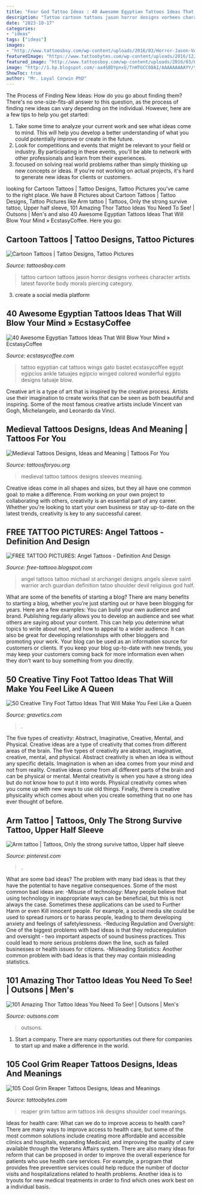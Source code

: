 ```yaml
---
title: "Fear God Tattoo Ideas : 40 Awesome Egyptian Tattoos Ideas That Will Blow Your Mind » Ecstasycoffee"
description: "Tattoo cartoon tattoos jason horror designs vorhees character artists latest favorite body morals piercing category"
date: "2023-10-17"
categories:
- "ideas"
tags: ["ideas"]
images:
- "http://www.tattoosboy.com/wp-content/uploads/2016/03/Horror-Jason-Vorhees-Cartoon-Tattoo-Tb1110.jpg"
featuredImage: "https://www.tattoobytes.com/wp-content/uploads/2016/12/Grim-Reaper-Tattoo-On-Back-Shoulder.jpeg"
featured_image: "http://www.tattoosboy.com/wp-content/uploads/2016/03/Horror-Jason-Vorhees-Cartoon-Tattoo-Tb1110.jpg"
image: "http://1.bp.blogspot.com/-aa4S0DYpnxE/TnHTGCC08AI/AAAAAAAAAYY/tr2VmJj18jc/s1600/angel+tattoos+-st-michael-tattoo.jpg"
ShowToc: true
author: "Mr. Loyal Corwin PhD"
---
```



The Process of Finding New Ideas: How do you go about finding them?
There's no one-size-fits-all answer to this question, as the process of finding new ideas can vary depending on the individual. However, here are a few tips to help you get started: 
1. Take some time to analyze your current work and see what ideas come to mind. This will help you develop a better understanding of what you could potentially improve or create in the future. 
2. Look for competitions and events that might be relevant to your field or industry. By participating in these events, you'll be able to network with other professionals and learn from their experiences. 
3. focused on solving real world problems rather than simply thinking up new concepts or ideas. If you're not working on actual projects, it's hard to generate new ideas for clients or customers. 

	

		
looking for Cartoon Tattoos | Tattoo Designs, Tattoo Pictures you've came to the right place. We have 8 Pictures about Cartoon Tattoos | Tattoo Designs, Tattoo Pictures like Arm tattoo | Tattoos, Only the strong survive tattoo, Upper half sleeve, 101 Amazing Thor Tattoo Ideas You Need To See! | Outsons | Men&#039;s and also 40 Awesome Egyptian Tattoos Ideas That Will Blow Your Mind » EcstasyCoffee. Here you go:
		
    
## Cartoon Tattoos | Tattoo Designs, Tattoo Pictures

<img loading=lazy src="http://www.tattoosboy.com/wp-content/uploads/2016/03/Horror-Jason-Vorhees-Cartoon-Tattoo-Tb1110.jpg" onerror="this.onerror=null;this.src='https://tse3.mm.bing.net/th?id=OIP.8wYb5ZiXcbi6Swy2Bd0LEQHaL5&amp;pid=15.1';" alt="Cartoon Tattoos | Tattoo Designs, Tattoo Pictures">

_Source: tattoosboy.com_

>tattoo cartoon tattoos jason horror designs vorhees character artists latest favorite body morals piercing category. 

	

3. create a social media platform

    
## 40 Awesome Egyptian Tattoos Ideas That Will Blow Your Mind » EcstasyCoffee

<img loading=lazy src="https://i1.wp.com/www.ecstasycoffee.com/wp-content/uploads/2016/09/Winged-Cat-Ankle-Tattoo.jpg" onerror="this.onerror=null;this.src='https://tse4.mm.bing.net/th?id=OIP.4Ohv7aL2tICzeZSdg9NtyQHaHa&amp;pid=15.1';" alt="40 Awesome Egyptian Tattoos Ideas That Will Blow Your Mind » EcstasyCoffee">

_Source: ecstasycoffee.com_

>tattoo egyptian cat tattoos wings gato bastet ecstasycoffee egypt egipcios ankle tatuajes egipcio winged colored wonderful egipto designs tatuaje blow. 

	

Creative art is a type of art that is inspired by the creative process. Artists use their imagination to create works that can be seen as both beautiful and inspiring. Some of the most famous creative artists include Vincent van Gogh, Michelangelo, and Leonardo da Vinci.

    
## Medieval Tattoos Designs, Ideas And Meaning | Tattoos For You

<img loading=lazy src="https://www.tattoosforyou.org/wp-content/uploads/2016/03/Medieval-Tattoo-Sleeves.jpg" onerror="this.onerror=null;this.src='https://tse3.mm.bing.net/th?id=OIP.BlW4oiZv_7ijDp2f5NmGcgHaJ-&amp;pid=15.1';" alt="Medieval Tattoos Designs, Ideas and Meaning | Tattoos For You">

_Source: tattoosforyou.org_

>medieval tattoo tattoos designs sleeves meaning. 

	

Creative ideas come in all shapes and sizes, but they all have one common goal: to make a difference. From working on your own project to collaborating with others, creativity is an essential part of any career. Whether you're looking to start your own business or stay up-to-date on the latest trends, creativity is key to any successful career.

    
## FREE TATTOO PICTURES: Angel Tattoos - Definition And Design

<img loading=lazy src="http://1.bp.blogspot.com/-aa4S0DYpnxE/TnHTGCC08AI/AAAAAAAAAYY/tr2VmJj18jc/s1600/angel+tattoos+-st-michael-tattoo.jpg" onerror="this.onerror=null;this.src='https://tse2.mm.bing.net/th?id=OIP.iTK7OJT-Na3Jgf4JGJxI-wHaNz&amp;pid=15.1';" alt="FREE TATTOO PICTURES: Angel Tattoos - Definition And Design">

_Source: free-tattooo.blogspot.com_

>angel tattoos tattoo michael st archangel designs angels sleeve saint warrior arch guardian definition tatoo shoulder devil religious god half. 

	

What are some of the benefits of starting a blog?
There are many benefits to starting a blog, whether you’re just starting out or have been blogging for years. Here are a few examples: 
You can build your own audience and brand. 
Publishing regularly allows you to develop an audience and see what others are saying about your content. This can help you determine what topics to write about next, and how to appeal to a wider audience. 
It can also be great for developing relationships with other bloggers and promoting your work. 
Your blog can be used as an information source for customers or clients. If you keep your blog up-to-date with new trends, you may keep your customers coming back for more information even when they don’t want to buy something from you directly.

    
## 50 Creative Tiny Foot Tattoo Ideas That Will Make You Feel Like A Queen

<img loading=lazy src="https://www.gravetics.com/wp-content/uploads/2017/07/Patchwork-Bee-Tattoo-On-Foot.jpg" onerror="this.onerror=null;this.src='https://tse4.mm.bing.net/th?id=OIP.Zb1qbYziXaTleFS9JE9_bwHaNK&amp;pid=15.1';" alt="50 Creative Tiny Foot Tattoo Ideas That Will Make You Feel Like a Queen">

_Source: gravetics.com_

>. 

	

The five types of creativity: Abstract, Imaginative, Creative, Mental, and Physical.
Creative ideas are a type of creativity that comes from different areas of the brain. The five types of creativity are abstract, imaginative, creative, mental, and physical. Abstract creativity is when an idea is without any specific details. Imagination is when an idea comes from your mind and not from reality. Creative ideas come from all different parts of the brain and can be physical or mental. Mental creativity is when you have a strong idea but do not know how to put it into words. Physical creativity comes when you come up with new ways to use old things. Finally, there is creative physicality which comes about when you create something that no one has ever thought of before.

    
## Arm Tattoo | Tattoos, Only The Strong Survive Tattoo, Upper Half Sleeve

<img loading=lazy src="https://i.pinimg.com/736x/b4/29/d0/b429d041a7c912f29e7ecb2917bbb3f4.jpg" onerror="this.onerror=null;this.src='https://tse3.mm.bing.net/th?id=OIP.b0wSILnmxpf7lBzfT_r2LgHaNK&amp;pid=15.1';" alt="Arm tattoo | Tattoos, Only the strong survive tattoo, Upper half sleeve">

_Source: pinterest.com_

>. 

	

What are some bad ideas?
The problem with many bad ideas is that they have the potential to have negative consequences. Some of the most common bad ideas are: 
-Misuse of technology: Many people believe that using technology in inappropriate ways can be beneficial, but this is not always the case. Sometimes these applications can be used to Further Harm or even Kill innocent people. For example, a social media site could be used to spread rumors or to harass people, leading to them developing anxiety and feelings of safetylessness. 
-Reducing Regulation and Oversight: One of the biggest problems with bad ideas is that they reduceregulation and oversight - two important aspects of sound business practices. This could lead to more serious problems down the line, such as failed businesses or health issues for citizens. 
-Misleading Statistics: Another common problem with bad ideas is that they may contain misleading statistics.

    
## 101 Amazing Thor Tattoo Ideas You Need To See! | Outsons | Men&#039;s

<img loading=lazy src="https://outsons.com/wp-content/uploads/2021/02/2021-02-03-23.02.44-2501017695555086441_thortattoo-1024x1024.jpg" onerror="this.onerror=null;this.src='https://tse3.mm.bing.net/th?id=OIP.rxNeJoKfx_McNKfp_fjXegHaHa&amp;pid=15.1';" alt="101 Amazing Thor Tattoo Ideas You Need To See! | Outsons | Men&#039;s">

_Source: outsons.com_

>outsons. 

	

1. Start a company. There are many opportunities out there for companies to start up and make a difference in the world. 

    
## 105 Cool Grim Reaper Tattoos Designs, Ideas And Meanings

<img loading=lazy src="https://www.tattoobytes.com/wp-content/uploads/2016/12/Grim-Reaper-Tattoo-On-Back-Shoulder.jpeg" onerror="this.onerror=null;this.src='https://tse2.mm.bing.net/th?id=OIP.SE-EziMXB2lXPrcbvyv_BAHaJ4&amp;pid=15.1';" alt="105 Cool Grim Reaper Tattoos Designs, Ideas and Meanings">

_Source: tattoobytes.com_

>reaper grim tattoo arm tattoos ink designs shoulder cool meanings. 

	

Ideas for health care: What can we do to improve access to health care?
There are many ways to improve access to health care, but some of the most common solutions include creating more affordable and accessible clinics and hospitals, expanding Medicaid, and improving the quality of care available through the Veterans Affairs system. There are also many ideas for reform that can be proposed in order to improve the overall experience for patients who use health care services. For example, a program that provides free preventive services could help reduce the number of doctor visits and hospitalizations related to health problems. Another idea is to tryouts for new medical treatments in order to find which ones work best on a individual basis.

